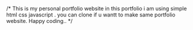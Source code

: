 

/*
This is my personal portfolio website in this portfolio i am using simple html css javascript .
you can clone if u wantt to make same portfolio website.
Happy coding..
*/
